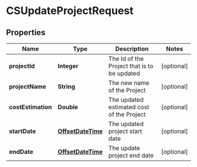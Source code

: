 
# CSUpdateProjectRequest

## Properties
Name | Type | Description | Notes
------------ | ------------- | ------------- | -------------
**projectId** | **Integer** | The Id of the Project that is to be updated |  [optional]
**projectName** | **String** | The new name of the Project |  [optional]
**costEstimation** | **Double** | The updated estimated cost of the Project |  [optional]
**startDate** | [**OffsetDateTime**](OffsetDateTime.md) | The updated project start date |  [optional]
**endDate** | [**OffsetDateTime**](OffsetDateTime.md) | The update project end date |  [optional]



